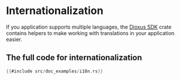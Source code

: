 # Internationalization

If you application supports multiple languages, the [Dioxus SDK](https://github.com/DioxusLabs/sdk) crate contains helpers to make working with translations in your application easier.

## The full code for internationalization

```rust
{{#include src/doc_examples/i18n.rs}}
```
